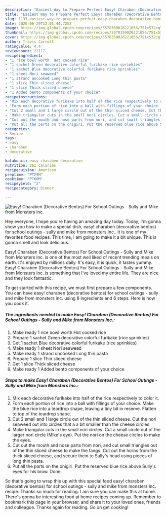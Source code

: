 ```yaml
---
description: "Easiest Way to Prepare Perfect Easy! Charaben (Decorative Bentos) For School Outings - Sully and Mike from Monsters Inc."
title: "Easiest Way to Prepare Perfect Easy! Charaben (Decorative Bentos) For School Outings - Sully and Mike from Monsters Inc."
slug: 1133-easiest-way-to-prepare-perfect-easy-charaben-decorative-bentos-for-school-outings-sully-and-mike-from-monsters-inc
date: 2020-06-29T12:01:44.725Z
image: https://img-global.cpcdn.com/recipes/5578359026221056/751x532cq70/easy-charaben-decorative-bentos-for-school-outings-sully-and-mike-from-monsters-inc-recipe-main-photo.jpg
thumbnail: https://img-global.cpcdn.com/recipes/5578359026221056/751x532cq70/easy-charaben-decorative-bentos-for-school-outings-sully-and-mike-from-monsters-inc-recipe-main-photo.jpg
cover: https://img-global.cpcdn.com/recipes/5578359026221056/751x532cq70/easy-charaben-decorative-bentos-for-school-outings-sully-and-mike-from-monsters-inc-recipe-main-photo.jpg
author: Travis Carroll
ratingvalue: 4.4
reviewcount: 22117
recipeingredient:
- "1 rice bowl worth  Hot cooked rice"
- "1 sachet Green decorative colorful furikake rice sprinkles"
- "1 sachet Blue decorative colorful furikake rice sprinkles"
- "1 sheet Nori seaweed"
- "1 strand uncooked Long thin pasta"
- "1 slice Thin sliced cheese"
- "1 slice Thick sliced cheese"
- "1 Added bento components of your choice"
recipeinstructions:
- "Mix each decorative furikake into half of the rice respectively to color it."
- "Form each portion of rice into a ball with fillings of your choice. Make the blue rice into a teardrop shape, leaving a tiny bit in reserve. Flatten to top of the teardrop shape."
- "Cut 2 small and 1 large circle out of the thin sliced cheese. Cut the nori seaweed out into circles that a a bit smaller than the cheese circles."
- "Make triangular cuts in the small nori circles. Cut a small circle out of the larger nori circle (Mike&#39;s eye). Put the nori on the cheese circles to make the eyes."
- "Cut out the mouth and nose parts from nori, and cut small triangles out of the thin sliced cheese to make the fangs. Cut out the horns from the thick sliced cheese, and secure them to Sully&#39;s head using pieces of long thin pasta."
- "Put all the parts on the onigiri. Put the reserved blue rice above Sully&#39;s eyes for his brow. Done."
categories:
- Recipe
tags:
- easy
- charaben
- decorative

katakunci: easy charaben decorative 
nutrition: 262 calories
recipecuisine: American
preptime: "PT29M"
cooktime: "PT60M"
recipeyield: "2"
recipecategory: Dinner

---
```



![Easy! Charaben (Decorative Bentos) For School Outings - Sully and Mike from Monsters Inc.](https://img-global.cpcdn.com/recipes/5578359026221056/751x532cq70/easy-charaben-decorative-bentos-for-school-outings-sully-and-mike-from-monsters-inc-recipe-main-photo.jpg)

Hey everyone, I hope you're having an amazing day today. Today, I'm gonna show you how to make a special dish, easy! charaben (decorative bentos) for school outings - sully and mike from monsters inc.. It is one of my favorites food recipes. This time, I am going to make it a bit unique. This is gonna smell and look delicious.



Easy! Charaben (Decorative Bentos) For School Outings - Sully and Mike from Monsters Inc. is one of the most well liked of recent trending meals on earth. It's enjoyed by millions daily. It's easy, it is quick, it tastes yummy. Easy! Charaben (Decorative Bentos) For School Outings - Sully and Mike from Monsters Inc. is something that I've loved my entire life. They are nice and they look fantastic.


To get started with this recipe, we must first prepare a few components. You can have easy! charaben (decorative bentos) for school outings - sully and mike from monsters inc. using 8 ingredients and 6 steps. Here is how you cook it.

<!--inarticleads1-->

##### The ingredients needed to make Easy! Charaben (Decorative Bentos) For School Outings - Sully and Mike from Monsters Inc.:

1. Make ready 1 rice bowl worth  Hot cooked rice
1. Prepare 1 sachet Green decorative colorful furikake (rice sprinkles)
1. Get 1 sachet Blue decorative colorful furikake (rice sprinkles)
1. Make ready 1 sheet Nori seaweed
1. Make ready 1 strand uncooked Long thin pasta
1. Prepare 1 slice Thin sliced cheese
1. Get 1 slice Thick sliced cheese
1. Make ready 1 Added bento components of your choice




<!--inarticleads2-->

##### Steps to make Easy! Charaben (Decorative Bentos) For School Outings - Sully and Mike from Monsters Inc.:

1. Mix each decorative furikake into half of the rice respectively to color it.
1. Form each portion of rice into a ball with fillings of your choice. Make the blue rice into a teardrop shape, leaving a tiny bit in reserve. Flatten to top of the teardrop shape.
1. Cut 2 small and 1 large circle out of the thin sliced cheese. Cut the nori seaweed out into circles that a a bit smaller than the cheese circles.
1. Make triangular cuts in the small nori circles. Cut a small circle out of the larger nori circle (Mike&#39;s eye). Put the nori on the cheese circles to make the eyes.
1. Cut out the mouth and nose parts from nori, and cut small triangles out of the thin sliced cheese to make the fangs. Cut out the horns from the thick sliced cheese, and secure them to Sully&#39;s head using pieces of long thin pasta.
1. Put all the parts on the onigiri. Put the reserved blue rice above Sully&#39;s eyes for his brow. Done.




So that's going to wrap this up with this special food easy! charaben (decorative bentos) for school outings - sully and mike from monsters inc. recipe. Thanks so much for reading. I am sure you can make this at home. There's gonna be interesting food at home recipes coming up. Remember to bookmark this page in your browser, and share it to your loved ones, friends and colleague. Thanks again for reading. Go on get cooking!
